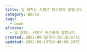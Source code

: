 ```yaml
---
title: 일 잘하는 사람은 단순하게 말합니다
category: Books
tags:
  - book
aliases:
  - 일 잘하는 사람은 단순하게 말합니다
created: 2022-09-02T04:18:18.977Z
updated: 2022-09-13T08:46:00.207Z
---
```


<Metadata />
